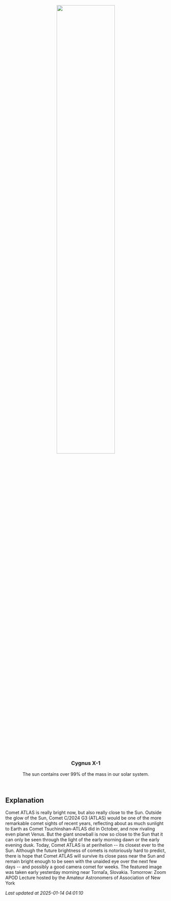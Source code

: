 <p align='center'>
    <img src='https://apod.nasa.gov/apod/image/2501/CometAtlas_Horalek_960_inset.jpg' width='60%' />
    <h3 align="center">Cygnus X-1</h3>
    <p align="center">The sun contains over 99% of the mass in our solar system.</p>
</p>
<br/>

Explanation
--
Comet ATLAS is really bright now, but also really close to the Sun. Outside the glow of the Sun, Comet C/2024 G3 (ATLAS) would be one of the more remarkable comet sights of recent years, reflecting about as much sunlight to Earth as Comet Tsuchinshan-ATLAS did in October, and now rivaling even planet Venus. But the giant snowball is now so close to the Sun that it can only be seen through the light of the early morning dawn or the early evening dusk. Today, Comet ATLAS is at perihelion -- its closest ever to the Sun.  Although the future brightness of comets is notoriously hard to predict, there is hope that Comet ATLAS will survive its close pass near the Sun and remain bright enough to be seen with the unaided eye over the next few days -- and possibly a good camera comet for weeks. The featured image was taken early yesterday morning near Tornaľa, Slovakia.   Tomorrow: Zoom APOD Lecture hosted by the Amateur Astronomers of Association of New York


*Last updated at 2025-01-14 04:01:10*
